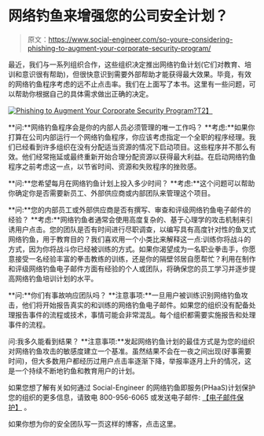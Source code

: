 # 网络钓鱼来增强您的公司安全计划？

> 原文：<https://www.social-engineer.com/so-youre-considering-phishing-to-augment-your-corporate-security-program/>

最近，我们与一系列组织合作，这些组织决定推出网络钓鱼计划(它们对教育、培训和意识很有帮助)，但很快意识到需要外部帮助才能获得最大效果。毕竟，有效的网络钓鱼程序考虑的远不止点击率。我们在上面写了本书。这里有一些问题，可以帮助你根据自己的具体需求做出正确的决定。

[![Phishing to Augment Your Corporate Security Program?](img/b9cdd62d9979e93c42ba2fce43b11356.png)T2】](https://www.social-engineer.com/wp-content/uploads/2015/07/Slide1.png)

**问:**网络钓鱼程序会是你的内部人员必须管理的唯一工作吗？
**考虑:**如果你打算在公司内部运行一个网络钓鱼程序，你应该考虑指定一个全职的程序经理。我们已经看到许多组织在没有分配适当资源的情况下启动项目。这些程序并不那么有效。他们经常拖延或最终重新开始合理分配资源以获得最大利益。在启动网络钓鱼程序之前考虑这一点，以节省时间、资源和失败程序的挫败感。

**问:**您希望每月在网络钓鱼计划上投入多少时间？
**考虑:**这个问题可以帮助你确定你是否需要新员工、外部供应商或内部团队来管理这个项目。

**问:**您的内部员工或外部供应商是否有撰写、审查和评级网络钓鱼电子邮件的经验？
**考虑:**网络钓鱼者通常会使用高度复杂的、基于心理学的攻击机制来引诱用户点击。您的团队是否有时间进行尽职调查，以编写具有高度针对性的鱼叉式网络钓鱼，用于教育目的？我们喜欢用一个小类比来解释这一点:训练你将战斗的方式，因为你将战斗你已经被训练的方式。如果你渴望成为一名职业拳击手，你愿意接受一名经验丰富的拳击教练的训练，还是你的隔壁邻居自愿帮忙？利用在制作和评级网络钓鱼电子邮件方面有经验的个人或团队，将确保您的员工学习并逐步提高网络钓鱼培训计划的水平。

**问:**你们有事故响应团队吗？
**注意事项:**一旦用户被训练识别网络钓鱼攻击，他们将开始报告真实的和训练的网络钓鱼电子邮件。如果您的组织没有配备处理报告事件的流程或技术，事情可能会非常混乱。每个组织都需要实施报告和处理事件的流程。

问:我多久能看到结果？
**注意事项:**发起网络钓鱼计划的最佳方式是为您的组织对网络钓鱼攻击的敏感度建立一个基准。虽然结果不会在一夜之间出现(好事需要时间)，但大多数用户都经历过用户点击率逐渐下降，举报率逐月上升的情况，这是一个持续不断地钓鱼和教育用户的计划。

如果您想了解有关如何通过 Social-Engineer 的网络钓鱼即服务(PHaaS)计划保护您的组织的更多信息，请致电 800-956-6065 或发送电子邮件: [【电子邮件保护】](/cdn-cgi/l/email-protection#98f1f6fef7d8ebf7fbf1f9f4b5fdf6fff1f6fdfdeab6fbf7f5) 。

如果你想为你的安全团队写一页这样的博客，点击这里。